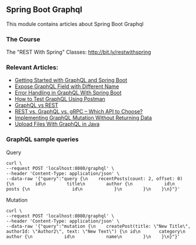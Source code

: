 ## Spring Boot Graphql

This module contains articles about Spring Boot Graphql

### The Course
The "REST With Spring" Classes: http://bit.ly/restwithspring

### Relevant Articles:

- [Getting Started with GraphQL and Spring Boot](https://www.baeldung.com/spring-graphql)
- [Expose GraphQL Field with Different Name](https://www.baeldung.com/graphql-field-name)
- [Error Handling in GraphQL With Spring Boot](https://www.baeldung.com/spring-graphql-error-handling)
- [How to Test GraphQL Using Postman](https://www.baeldung.com/graphql-postman)
- [GraphQL vs REST](https://www.baeldung.com/graphql-vs-rest)
- [REST vs. GraphQL vs. gRPC – Which API to Choose?](https://www.baeldung.com/rest-vs-graphql-vs-grpc)
- [Implementing GraphQL Mutation Without Returning Data](https://www.baeldung.com/java-graphql-mutation-no-return-data)
- [Upload Files With GraphQL in Java](https://www.baeldung.com/java-graphql-upload-file)

### GraphQL sample queries

Query
```shell script
curl \
--request POST 'localhost:8080/graphql' \
--header 'Content-Type: application/json' \
--data-raw '{"query":"query {\n    recentPosts(count: 2, offset: 0) {\n        id\n        title\n        author {\n            id\n            posts {\n                id\n            }\n        }\n    }\n}"}'
```

Mutation
```shell script
curl \
--request POST 'localhost:8080/graphql' \
--header 'Content-Type: application/json' \
--data-raw '{"query":"mutation {\n    createPost(title: \"New Title\", authorId: \"Author2\", text: \"New Text\") {\n id\n       category\n        author {\n            id\n            name\n        }\n    }\n}"}'
```
